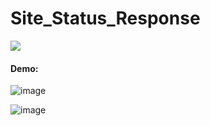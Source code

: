 # Site_Status_Response

![](https://api.visitorbadge.io/api/VisitorHit?user=71460-4-F&repo=Site_Status_Response&countColor=orange)

#### Demo:

![image](https://user-images.githubusercontent.com/38273600/181287351-65bb0a2e-86da-49df-8d90-d60da97ef3b7.png)

![image](https://user-images.githubusercontent.com/38273600/181287566-caf0e079-6393-49e8-8e7a-1f1577717c53.png)

